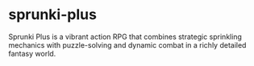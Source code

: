 # sprunki-plus
Sprunki Plus is a vibrant action RPG that combines strategic sprinkling mechanics with puzzle-solving and dynamic combat in a richly detailed fantasy world.
